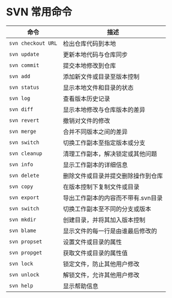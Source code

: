# SVN 常用命令



| 命令               | 描述                               |
| ------------------ | ---------------------------------- |
| `svn checkout URL` | 检出仓库代码到本地                 |
| `svn update`       | 更新本地代码与仓库同步             |
| `svn commit`       | 提交本地修改到仓库                 |
| `svn add`          | 添加新文件或目录至版本控制         |
| `svn status`       | 显示本地文件和目录的状态           |
| `svn log`          | 查看版本历史记录                   |
| `svn diff`         | 显示本地修改与仓库版本的差异       |
| `svn revert`       | 撤销对文件的修改                   |
| `svn merge`        | 合并不同版本之间的差异             |
| `svn switch`       | 切换工作副本至指定版本或分支       |
| `svn cleanup`      | 清理工作副本，解决锁定或其他问题   |
| `svn info`         | 显示工作副本的详细信息             |
| `svn delete`       | 删除文件或目录并提交删除操作到仓库 |
| `svn copy`         | 在版本控制下复制文件或目录         |
| `svn export`       | 导出工作副本的内容而不带有.svn目录 |
| `svn switch`       | 切换工作副本至不同的分支或版本     |
| `svn mkdir`        | 创建目录，并将其加入版本控制       |
| `svn blame`        | 显示文件的每一行是由谁最后修改的   |
| `svn propset`      | 设置文件或目录的属性               |
| `svn propget`      | 获取文件或目录的属性值             |
| `svn lock`         | 锁定文件，防止其他用户修改         |
| `svn unlock`       | 解锁文件，允许其他用户修改         |
| `svn help`         | 显示帮助信息                       |